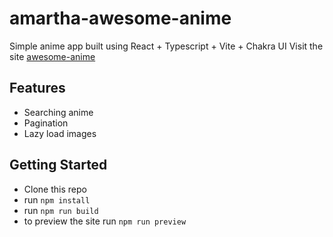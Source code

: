 # amartha-awesome-anime

Simple anime app built using React + Typescript + Vite + Chakra UI
Visit the site [awesome-anime](https://awesome-anime-amartha.netlify.app/)

## Features

- Searching anime
- Pagination
- Lazy load images

## Getting Started

- Clone this repo
- run `npm install`
- run `npm run build`
- to preview the site run `npm run preview`

